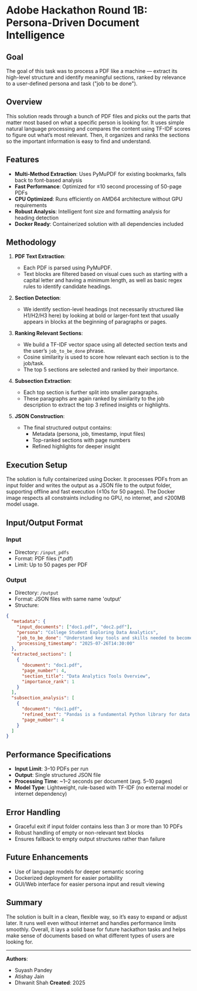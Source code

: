 # Adobe Hackathon Round 1B: Persona-Driven Document Intelligence

## Goal

The goal of this task was to process a PDF like a machine — extract its high-level structure and identify meaningful sections, ranked by relevance to a user-defined persona and task ("job to be done").

## Overview

This solution reads through a bunch of PDF files and picks out the parts that matter most based on what a specific person is looking for. It uses simple natural language processing and compares the content using TF-IDF scores to figure out what’s most relevant. Then, it organizes and ranks the sections so the important information is easy to find and understand.

## Features

- **Multi-Method Extraction**: Uses PyMuPDF for existing bookmarks, falls back to font-based analysis
- **Fast Performance**: Optimized for ≤10 second processing of 50-page PDFs
- **CPU Optimized**: Runs efficiently on AMD64 architecture without GPU requirements
- **Robust Analysis**: Intelligent font size and formatting analysis for heading detection
- **Docker Ready**: Containerized solution with all dependencies included

## Methodology

1. **PDF Text Extraction**:
   - Each PDF is parsed using PyMuPDF.
   - Text blocks are filtered based on visual cues such as starting with a capital letter and having a minimum     length, as well as basic regex rules to identify candidate headings.

2. **Section Detection**:
   - We identify section-level headings (not necessarily structured like H1/H2/H3 here) by looking at bold or larger-font text that usually appears in blocks at the beginning of paragraphs or pages.

3. **Ranking Relevant Sections**:
   - We build a TF-IDF vector space using all detected section texts and the user’s `job_to_be_done` phrase.
   - Cosine similarity is used to score how relevant each section is to the job/task.
   - The top 5 sections are selected and ranked by their importance.

4. **Subsection Extraction**:
   - Each top section is further split into smaller paragraphs.
   - These paragraphs are again ranked by similarity to the job description to extract the top 3 refined insights or highlights.

5. **JSON Construction**:
   - The final structured output contains:
     - Metadata (persona, job, timestamp, input files)
     - Top-ranked sections with page numbers
     - Refined highlights for deeper insight

## Execution Setup

The solution is fully containerized using Docker. It processes PDFs from an input folder and writes the output as a JSON file to the output folder, supporting offline and fast execution (≤10s for 50 pages). The Docker image respects all constraints including no GPU, no internet, and ≤200MB model usage.

## Input/Output Format

### Input
- Directory: `/input_pdfs`
- Format: PDF files (*.pdf)
- Limit: Up to 50 pages per PDF

### Output
- Directory: `/output`
- Format: JSON files with same name 'output'
- Structure:
```json
{
  "metadata": {
    "input_documents": ["doc1.pdf", "doc2.pdf"],
    "persona": "College Student Exploring Data Analytics",
    "job_to_be_done": "Understand key tools and skills needed to become a data analyst",
    "processing_timestamp": "2025-07-26T14:30:00"
  },
  "extracted_sections": [
    {
      "document": "doc1.pdf",
      "page_number": 4,
      "section_title": "Data Analytics Tools Overview",
      "importance_rank": 1
    }
  ],
  "subsection_analysis": [
    {
      "document": "doc1.pdf",
      "refined_text": "Pandas is a fundamental Python library for data wrangling...",
      "page_number": 4
    }
  ]
}
```
## Performance Specifications

- **Input Limit**: 3–10 PDFs per run
- **Output**: Single structured JSON file
- **Processing Time**: ~1–2 seconds per document (avg. 5–10 pages)
- **Model Type**: Lightweight, rule-based with TF-IDF (no external model or internet dependency)

## Error Handling

- Graceful exit if input folder contains less than 3 or more than 10 PDFs
- Robust handling of empty or non-relevant text blocks
- Ensures fallback to empty output structures rather than failure

## Future Enhancements
- Use of language models for deeper semantic scoring
- Dockerized deployment for easier portability
- GUI/Web interface for easier persona input and result viewing

## Summary

The solution is built in a clean, flexible way, so it’s easy to expand or adjust later. It runs well even without internet and handles performance limits smoothly. Overall, it lays a solid base for future hackathon tasks and helps make sense of documents based on what different types of users are looking for.

---

**Authors**: 
- Suyash Pandey
- Atishay Jain
- Dhwanit Shah
**Created**: 2025

